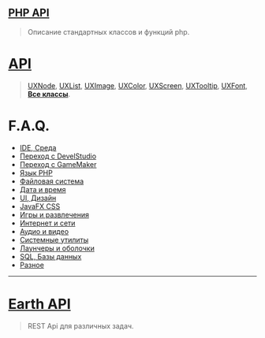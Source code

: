 [PHP API](PHP-API)
---
> Описание стандартных классов и функций php.

[API](API)
===

> [UXNode](UXNode), [UXList](UXList), [UXImage](UXImage), [UXColor](UXColor), [UXScreen](UXScreen), [UXTooltip](UXTooltip), [UXFont](UXFont), [**Все классы**](API).

F.A.Q.
=====

- [IDE, Среда](faq/IDE)
- [Переход с DevelStudio](faq/DevelNext-Migration)
- [Переход с GameMaker](faq/GameMaker-Migration)
- [Язык PHP](faq/PHP-Language)
- [Файловая система](faq/FileSystem)
- [Дата и время](faq/DateTime)
- [UI, Дизайн](faq/UI-Design)
- [JavaFX CSS](faq/JavaFX-CSS)
- [Игры и развлечения](Игры-и-развлечения)
- [Интернет и сети](Интернет-и-сети)
- [Аудио и видео](Аудио-и-видео)
- [Системные утилиты](Системные-утилиты)
- [Лаунчеры и оболочки](Лаунчеры-и-оболочки)
- [SQL, Базы данных](SQL,-Базы-данных)
- [Разное](Разное)

---

[Earth API](Earth-API)
===
> REST Api для различных задач.
